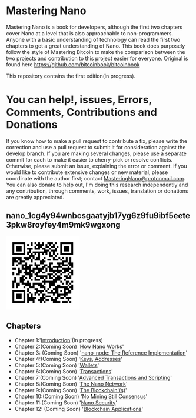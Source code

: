 # Mastering Nano
Mastering Nano is a book for developers, although the first two chapters cover Nano at a level that is also approachable to non-programmers. Anyone with a basic understanding of technology can read the first two chapters to get a great understanding of Nano.
This book does purposely follow the style of Mastering Bitcoin to make the comparison between the two projects and contribution to this project easier for everyone.
Original is found here https://github.com/bitcoinbook/bitcoinbook

This repository contains the first edition(in progress).

# You can help!, issues, Errors, Comments, Contributions and Donations
If you know how to make a pull request to contribute a fix, please write the correction and use a pull request to submit it for consideration against the develop branch. If you are making several changes, please use a separate commit for each to make it easier to cherry-pick or resolve conflicts. Otherwise, please submit an issue, explaining the error or comment. If you would like to contribute extensive changes or new material, please coordinate with the author first; contact MasteringNano@protonmail.com.
You can also donate to help out, I'm doing this research independently and any contribution, through comments, work, issues, translation or donations are greatly appreciated.
## nano_1cg4y94wnbcsgaatyjb17yg6z9fu9ibf5eete3pkw8royfey4m9mk9wgxong

![nanoDonationWallet](nanoWallet.png)

## Chapters 
+ Chapter 1:'[Introduction](https://github.com/MasteringNano/-Mastering-Nano/blob/develop/Introduction.asciidoc)'(In progress)
+ Chapter 2:(Coming Soon) '[How Nano Works](https://github.com/MasteringNano/-Mastering-Nano/master/HowNanoWorks)'
+ Chapter 3: (Coming Soon) '[nano-node: The Reference Implementation](https://github.com/MasteringNano/-Mastering-Nano/blob/master/NanoNode)'
+ Chapter 4:(Coming Soon)  '[Keys, Addresses](https://github.com/MasteringNano/-Mastering-Nano/blob/master/KeysAdresses)'
+ Chapter 5:(Coming Soon)  '[Wallets](https://github.com/MasteringNano/-Mastering-Nano/blob/master/Wallets)'
+ Chapter 6:(Coming Soon)  '[Transactions](https://github.com/MasteringNano/-Mastering-Nano/blob/master/Transactions)'
+ Chapter 7:(Coming Soon)  '[Advanced Transactions and Scripting](https://github.com/MasteringNano/-Mastering-Nano/blob/master/Advanced)'
+ Chapter 8:(Coming Soon)  '[The Nano Network](https://github.com/MasteringNano/-Mastering-Nano/blob/master/TheNanoNetwork)'
+ Chapter 9:(Coming Soon)  '[The Blockchain'(s)](https://github.com/MasteringNano/-Mastering-Nano/blob/TheBlockchains)'
+ Chapter 10:(Coming Soon)  '[No Mining Still Consensus](https://github.com/MasteringNano/-Mastering-Nano/blob/master/NoMiningStillConcensus)'
+ Chapter 11:(Coming Soon)  '[Nano Security](https://github.com/MasteringNano/-Mastering-Nano/blob/master/NanoSecurity)'
+ Chapter 12: (Coming Soon) '[Blockchain Applications](https://github.com/MasteringNano/-Mastering-Nano/blob/master/BlockChainApplications)'
